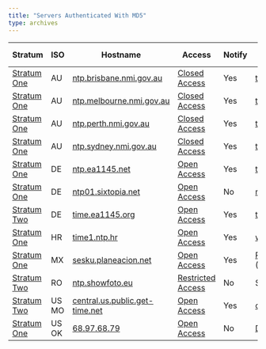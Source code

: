 ```yaml
---
title: "Servers Authenticated With MD5"
type: archives
---
```


| Stratum | ISO | Hostname | Access | Notify | Contact | Last Modified |
| ----- | ----- | ----- | ----- | ----- | ----- | ----- |
| [Stratum One](/support/servers/stratumonetimeservers/) | AU | [ntp.brisbane.nmi.gov.au](/support/servers/publictimeserver000826/) | [Closed Access](/support/servers/closedaccess/) | Yes | time@measurement.gov.au | 2012-09-27 |
| [Stratum One](/support/servers/stratumonetimeservers/) | AU | [ntp.melbourne.nmi.gov.au](/support/servers/publictimeserver000827/) | [Closed Access](/support/servers/closedaccess/) | Yes | time@measurement.gov.au | 2013-04-11 |
| [Stratum One](/support/servers/stratumonetimeservers/) | AU | [ntp.perth.nmi.gov.au](/support/servers/publictimeserver000829/) | [Closed Access](/support/servers/closedaccess/) | Yes | time@measurement.gov.au | 2012-09-27 |
| [Stratum One](/support/servers/stratumonetimeservers/) | AU | [ntp.sydney.nmi.gov.au](/support/servers/publictimeserver000828/) | [Closed Access](/support/servers/closedaccess/) | Yes | time@measurement.gov.au | 2012-09-27 |
| [Stratum One](/support/servers/stratumonetimeservers/) | DE | [ntp.ea1145.net](/support/servers/publictimeserver001647/) | [Open Access](/support/servers/openaccess/) | Yes | ts@ea1145.org | 2020-09-07 |
| [Stratum One](/support/servers/stratumonetimeservers/) | DE | [ntp01.sixtopia.net](/support/servers/publictimeserver001724/) | [Open Access](/support/servers/openaccess/) | No | ntp@sixtopia.net | 2021-02-10 |
| [Stratum Two](/support/servers/stratumtwotimeservers/) | DE | [time.ea1145.org](/support/servers/publictimeserver001648/) | [Open Access](/support/servers/openaccess/) | Yes | ts@ea1145.org | 2020-02-10 |
| [Stratum One](/support/servers/stratumonetimeservers/) | HR | [time1.ntp.hr](/support/servers/publictimeserver001627/) | [Open Access](/support/servers/openaccess/) | Yes | www.ntp.hr | 2020-07-30 |
| [Stratum One](/support/servers/stratumonetimeservers/) | MX | [sesku.planeacion.net](/support/servers/publictimeserver000631/) | [Open Access](/support/servers/openaccess/) | Yes | [Roberto Carlos Barriga Granados](mailto:rcarlos@planeacion.net) +52 (443) 3167256 | 2019-04-11 |
| [Stratum Two](/support/servers/stratumtwotimeservers/) | RO | [ntp.showfoto.eu](/support/servers/publictimeserver001676/) | [Restricted Access](/support/servers/restrictedaccess/) | No | ShowFoto | 2020-06-29 |
| [Stratum Two](/support/servers/stratumtwotimeservers/) | US MO | [central.us.public.get-time.net](/support/servers/publictimeserver001436/) | [Open Access](/support/servers/openaccess/) | Yes | chronomaster@nexussystemsinc.com | 2019-12-20 |
| [Stratum One](/support/servers/stratumonetimeservers/) | US OK | [68.97.68.79](/support/servers/publictimeserver001037/) | [Open Access](/support/servers/openaccess/) | No | Daniel.Quick+ntp@gmail.com | 2020-03-10 |